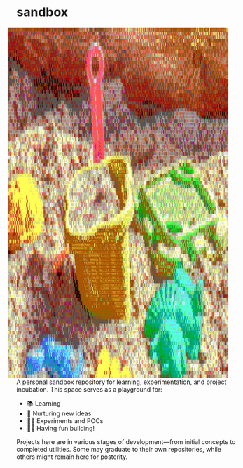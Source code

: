 # sandbox

<img align="right" width="800" height="800" src="./sandbox.svg" alt="sandbox with toys" style="margin: 0 20px;">

A personal sandbox repository for learning, experimentation, and project incubation. This space serves as a playground
for:

- 📚 Learning
- 🌱 Nurturing new ideas
- 🧑‍🔬 Experiments and POCs
- 🧑‍💻 Having fun building!

Projects here are in various stages of development—from initial concepts to completed utilities. Some may graduate to
their own repositories, while others might remain here for posterity.
